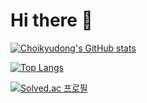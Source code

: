 <h1>Hi there 👋</h1>

[![Choikyudong's GitHub stats](https://github-readme-stats.vercel.app/api?username=Choikyudong)](https://github.com/anuraghazra/github-readme-stats)

[![Top Langs](https://github-readme-stats.vercel.app/api/top-langs/?username=Choikyudong&hide=makefile,html,css&layout=compact)](https://github.com/anuraghazra/github-readme-stats)

[![Solved.ac 프로필](http://mazassumnida.wtf/api/v2/generate_badge?boj=slgmmg)](https://solved.ac/slgmmg)
